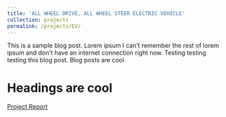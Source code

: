 ```yaml
---
title: 'ALL WHEEL DRIVE, ALL WHEEL STEER ELECTRIC VEHICLE'
collection: projects
permalink: /projects/EV/
---
```


This is a sample blog post. Lorem ipsum I can't remember the rest of lorem ipsum and don't have an internet connection right now. Testing testing testing this blog post. Blog posts are cool.

Headings are cool
======

[Project Report](http://exampleurl.com)
